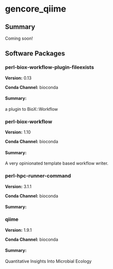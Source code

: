 # gencore_qiime
## Summary

Coming soon!

## Software Packages

### perl-biox-workflow-plugin-fileexists
**Version:** 0.13

**Conda Channel:** bioconda

#### Summary:
a plugin to BioX::Workflow



### perl-biox-workflow
**Version:** 1.10

**Conda Channel:** bioconda

#### Summary:
A very opinionated template based workflow writer.



### perl-hpc-runner-command
**Version:** 3.1.1

**Conda Channel:** bioconda

#### Summary:




### qiime
**Version:** 1.9.1

**Conda Channel:** bioconda

#### Summary:
Quantitative Insights Into Microbial Ecology



